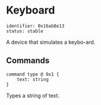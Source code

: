 # Keyboard

    identifier: 0x16ab8e13
    status: stable

A device that simulates a keybo-ard.

## Commands

    command type @ 0x1 {
        text: string
    }

Types a string of text.


